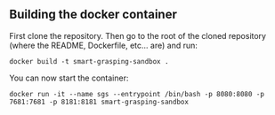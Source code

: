 
## Building the docker container
First clone the repository. Then go to the root of the cloned repository (where the README, Dockerfile, etc... are) and run:

```
docker build -t smart-grasping-sandbox .
```

You can now start the container:

```
docker run -it --name sgs --entrypoint /bin/bash -p 8080:8080 -p 7681:7681 -p 8181:8181 smart-grasping-sandbox
```
